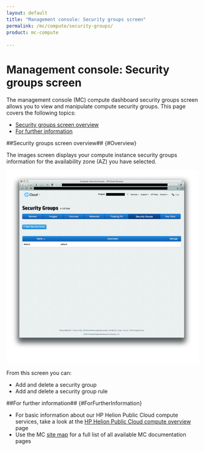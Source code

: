 ```yaml
---
layout: default
title: "Management console: Security groups screen"
permalink: /mc/compute/security-groups/
product: mc-compute

---
```

<!--PUBLISHED-->
# Management console: Security groups screen

The management console (MC) compute dashboard security groups screen allows you to view and manipulate compute security groups.  This page covers the following topics:

* [Security groups screen overview](#Overview)
* [For further information](#ForFurtherInformation)

##Security groups screen overview## {#Overview}

The images screen displays your compute instance security groups information for the availability zone (AZ) you have selected.

<img src="media/security-groups-main.jpg" width="580" alt="" />

From this screen you can:

* Add and delete a security group
* Add and delete a security group rule

##For further information## {#ForFurtherInformation}

* For basic information about our HP Helion Public Cloud compute services, take a look at the [HP Helion Public Cloud compute overview](/compute/) page
* Use the MC [site map](/mc/sitemap) for a full list of all available MC documentation pages
